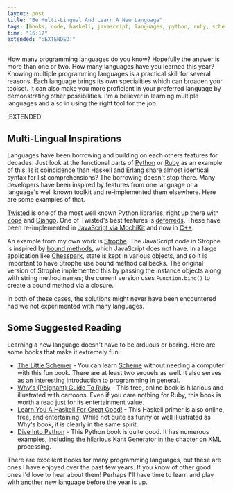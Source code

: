 ```yaml
---
layout: post
title: "Be Multi-Lingual And Learn A New Language"
tags: [books, code, haskell, javascript, languages, python, ruby, scheme]
time: "16:17"
extended: ":EXTENDED:"
---
```


How many programming languages do you know?  Hopefully the answer is more than one or two.  How many languages have you learned this year?  Knowing multiple programming languages is a practical skill for several reasons.  Each language brings its own specialities which can broaden your toolset.  It can also make you more proficient in your preferred language by demonstrating other possibilities.  I'm a believer in learning multiple languages and also in using the right tool for the job.



:EXTENDED:

## Multi-Lingual Inspirations

Languages have been borrowing and building on each others features for decades.  Just look at the functional parts of [Python](http://www.python.org) or [Ruby](http://www.ruby-lang.org) as an example of this.  Is it coincidence than [Haskell](http://www.haskell.org) and [Erlang](http://www.erlang.org) share almost identical syntax for list comprehensions?  The borrowing doesn't stop there.  Many developers have been inspired by features from one language or a language's well known toolkit and re-implemented them elsewhere.  Here are some examples of that.

[Twisted](http://www.twistedmatrix.com) is one of the most well known Python libraries, right up there with [Zope](http://www.zope.org) and [Django](http://www.djangoproject.com).  One of Twisted's best features is [deferreds](http://twistedmatrix.com/projects/core/documentation/howto/defer.html).  These have been re-implemented in [JavaScript via MochiKit](http://mochikit.com/doc/html/MochiKit/Async.html) and now in [C++](http://twistedmatrix.com/pipermail/twisted-python/2008-October/018548.html).

An example from my own work is [Strophe](http://code.stanziq.com/strophe).  The JavaScript code in Strophe is inspired by [bound methods](http://coding.derkeiler.com/Archive/Python/comp.lang.python/2003-11/4203.html), which JavaScript does not have.  In a large application like [Chesspark](http://www.chesspark.com), state is kept in various objects, and so it is important to have Strophe use bound method callbacks.  The original version of Strophe implemented this by passing the instance objects along with string method names;  the current version uses `Function.bind()` to create a bound method via a closure.

In both of these cases, the solutions might never have been encountered had we not experimented with many languages.

## Some Suggested Reading

Learning a new language doesn't have to be arduous or boring.  Here are some books that make it extremely fun.

* [The Little Schemer](http://www.ccs.neu.edu/home/matthias/BTLS/) - You can learn [Scheme](http://schemers.org/) without needing a computer with this fun book.  There are at least two sequels as well.  It also serves as an interesting introduction to programming in general.
* [Why's (Poignant) Guide To Ruby](http://poignantguide.net/ruby/) - This free, online book is hilarious and illustrated with cartoons.  Even if you care nothing for Ruby, this book is worth a read just for its entertainment value.
* [Learn You A Haskell For Great Good!](http://learnyouahaskell.com) - This Haskell primer is also online, free, and entertaining.  While not quite as funny or well illustrated as Why's book, it is clearly in the same spirit.
* [Dive Into Python](http://diveintopython.org) - This Python book is quite good.  It has numerous examples, including the hilarious [Kant Generator](http://diveintopython.org/xml_processing/) in the chapter on XML processing.

There are excellent books for many programming languages, but these are ones I have enjoyed over the past few years.  If you know of other good ones I'd love to hear about them!  Perhaps I'll have time to learn and play with another new language before the year is up.
